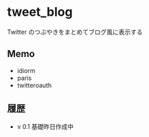 # tweet_blog

Twitter のつぶやきをまとめてブログ風に表示する

## Memo

- idiorm
- paris
- twitteroauth

## 履歴

- v 0.1 基礎昨日作成中